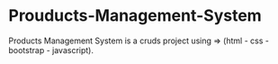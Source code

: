 # Prouducts-Management-System
Products Management System is a cruds project using => (html - css - bootstrap - javascript).

